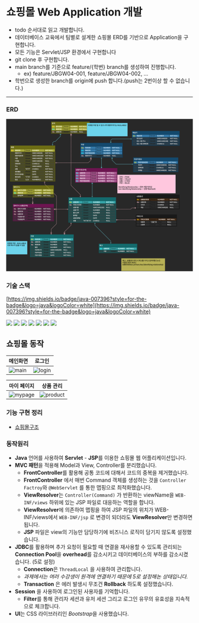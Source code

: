 # 쇼핑몰 Web Application 개발

- todo 순서대로 읽고 개발합니다.
- 데이터베이스 교육에서 팀별로 설계한 쇼핑몰 ERD를 기반으로 Application을 구현합니다.
- 모든 기능은 Servlet/JSP 환경에서 구현합니다
- git clone 후 구현합니다.
- main branch를 기준으로 feature/{학번} branch를 생성하여 진행합니다.
    - ex) feature/JBGW04-001, feature/JBGW04-002, …
- 학번으로 생성한 branch를 origin에 push 합니다.(push는 2번이상 할 수 없습니다.)

---

### ERD

![er.png](resources/er.png)

### 기술 스택

[https://img.shields.io/badge/java-007396?style=for-the-badge&logo=java&logoColor=white](https://img.shields.io/badge/java-007396?style=for-the-badge&logo=java&logoColor=white)

<img src="[https://img.shields.io/badge/javascript-F7DF1E?style=for-the-badge&logo=javascript&logoColor=black](https://img.shields.io/badge/javascript-F7DF1E?style=for-the-badge&logo=javascript&logoColor=black)">

<img src="[https://img.shields.io/badge/mysql-4479A1?style=for-the-badge&logo=mysql&logoColor=white](https://img.shields.io/badge/mysql-4479A1?style=for-the-badge&logo=mysql&logoColor=white)">

<img src="[https://img.shields.io/badge/Maven-C71A36?style=for-the-badge&logo=apache-maven&logoColor=white](https://img.shields.io/badge/Maven-C71A36?style=for-the-badge&logo=apache-maven&logoColor=white)">

<img src="[https://img.shields.io/badge/Apache_Tomcat-F8DC75?style=for-the-badge&logo=apache-tomcat&logoColor=black](https://img.shields.io/badge/Apache_Tomcat-F8DC75?style=for-the-badge&logo=apache-tomcat&logoColor=black)">

<img src="[https://img.shields.io/badge/git-F05032?style=for-the-badge&logo=git&logoColor=white](https://img.shields.io/badge/git-F05032?style=for-the-badge&logo=git&logoColor=white)">

<img src="[https://img.shields.io/badge/github-181717?style=for-the-badge&logo=github&logoColor=white](https://img.shields.io/badge/github-181717?style=for-the-badge&logo=github&logoColor=white)">

<img src="[https://img.shields.io/badge/JSP-007396?style=for-the-badge&logo=java&logoColor=white](https://img.shields.io/badge/JSP-007396?style=for-the-badge&logo=java&logoColor=white)">


    

## 쇼핑몰 동작

| 메인화면 | 로그인 |
| --- | --- |
| ![main](https://github.com/UNGGU0704/nhnacademy-study/assets/130115689/fa1cb9d8-d77f-4879-9e9c-e4d403b18923) | ![login](https://github.com/UNGGU0704/nhnacademy-study/assets/130115689/b550f8cf-f044-4c79-b39a-d1fb6598f366) |

| 마이 페이지 | 상품 관리 |
| --- | --- |
| ![mypage](https://github.com/UNGGU0704/nhnacademy-study/assets/130115689/89b8217c-37e2-4402-adbe-4d795d94ce92) | ![product](https://github.com/UNGGU0704/nhnacademy-study/assets/130115689/5ce922ba-c0fb-4070-a8d4-403b023e4762) |



### 기능 구현 정리 
- [쇼핑몰구조](https://github.com/UNGGU0704/nhnacademy-study/blob/main/project/docs/%EC%87%BC%ED%95%91%EB%AA%B0%20%EA%B5%AC%EC%A1%B0.md)

### 동작원리

- **Java** 언어를 사용하여 **Servlet** - **JSP**를 이용한 쇼핑몰 웹 어플리케이션입니다.
- **MVC 패턴**을 적용해 Model과 View, Controller를 분리했습니다.
    - **FrontController**를 활용해 공통 코드에 대해서 코드의 중복을 제거했습니다.
    - **FrontController** 에서 매번 Command 객체를 생성하는 것을 `Controller Factroy`와 `@WebServlet` 를 통한 맵핑으로 최적화했습니다.
    - **ViewResolver**는 `Controller(Command)` 가 반환하는 viewName을 `WEB-INF/views` 하위에 있는 JSP 파일로 대응하는 역할을 합니다.
    - **ViewResolver**에 의존하여 맵핑을 하여 JSP 파일의 위치가 WEB-INF/views에서 `WEB-INF/jsp` 로 변경이 되더라도 **ViewResolver**만 변경하면 됩니다.
    - **JSP** 파일은 view의 기능만 담당하기에 비즈니스 로직이 담기지 않도록 설정했습니다.
- **JDBC**를 활용하며 추가 요청이 필요할 때 연결을 재사용할 수 있도록 관리되는 **Connection Pool**을 **overhead**를 감소시키고 데이터베이스의 부하를 감소시켰습니다. (5로 설정)
    - **Connection**은 `ThreadLocal` 을 사용하여 관리합니다.
    - *과제에서는 여러 수강생이 원격에 연결하기 때문에 5로 설정해논 상태입니다.*
    - **Transaction** 은 에러 발생시 무조건 **Rollback** 하도록 설정했습니다.
- **Session** 을 사용하여 로그인된 사용자를 기억합니다.
    - **Filter**를 통해 관리자 세션과 유저 세션 그리고 로그인 유무의 유효성을 지속적으로 체크합니다.
- **UI**는 CSS 라이브러리인 *Bootstrap*을 사용했습니다.
